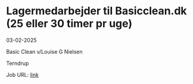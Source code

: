 # Lagermedarbejder til Basicclean.dk (25 eller 30 timer pr uge)
03-02-2025

Basic Clean v/Louise G Nielsen

Terndrup

Job URL: [link](https://www.jobindex.dk/jobannonce/r12993082/lagermedarbejder-til-basiccleandk-25-eller-30-timer-pr-uge)


